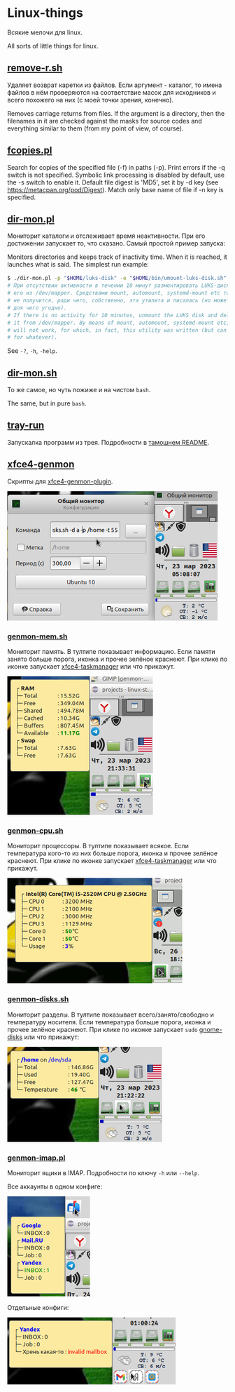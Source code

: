# Linux-things

Всякие мелочи для linux.

All sorts of little things for linux.

## [remove-r.sh](remove-r.sh)

Удаляет возврат каретки из файлов. Если аргумент - каталог, то имена файлов в нём проверяются на соответствие масок для исходников и всего похожего на них (с моей точки зрения, конечно).

Removes carriage returns from files. If the argument is a directory, then the filenames in it are checked against the masks for source codes and everything similar to them (from my point of view, of course).

## [fcopies.pl](fcopies.pl)

Search for copies of the specified file (-f) in paths (-p).
Print errors if the -q switch is not specified.
Symbolic link processing is disabled by default, use the -s switch to enable it.
Default file digest is 'MD5', set it by -d key (see https://metacpan.org/pod/Digest).
Match only base name of file if -n key is specified.


## [dir-mon.pl](dir-mon.pl)

Мониторит каталоги и отслеживает время неактивности. При его достижении запускает то, что сказано. Самый простой пример запуска:

Monitors directories and keeps track of inactivity time. When it is reached, it launches what is said. The simplest run example:

```bash
$ ./dir-mon.pl -p "$HOME/luks-disk" -e "$HOME/bin/umount-luks-disk.sh" -t 600
# При отсутствии активности в течении 10 минут размонтировать LUKS-диск и удалить
# его из /dev/mapper. Средствами mount, automount, systemd-mount etc такое полноценно 
# не получится, ради чего, собственно, эта утилита и писалась (но может использоваться 
# для чего угодно).
# If there is no activity for 10 minutes, unmount the LUKS disk and delete
# it from /dev/mapper. By means of mount, automount, systemd-mount etc, this is fully
# will not work, for which, in fact, this utility was written (but can be used
# for whatever).
```

See `-?`, `-h`, `-help`.

## [dir-mon.sh](dir-mon.sh)

То же самое, но чуть пожиже и на чистом `bash`.

The same, but in pure `bash`.

## [tray-run](tray-run/)

Запускалка программ из трея. Подробности в [тамошнем README](./tray-run/README.md).

## [xfce4-genmon](xfce4-genmon/)

Скрипты для [xfce4-genmon-plugin](https://docs.xfce.org/panel-plugins/xfce4-genmon-plugin/start).

![](demo/genmon.png) 

### [genmon-mem.sh](xfce4-genmon/genmon-mem.sh)

Мониторит память. В тултипе показывает информацию. Если памяти занято больше порога, иконка и прочее зелёное краснеют. При клике по иконке запускает [xfce4-taskmanager](https://docs.xfce.org/apps/xfce4-taskmanager/start) или что прикажут.

![](demo/genmon-mem.png) 

### [genmon-cpu.sh](xfce4-genmon/genmon-cpu.sh)

Мониторит процессоры. В тултипе показывает всякое. Если температура кого-то из них больше порога, иконка и прочее зелёное краснеют. При клике по иконке запускает [xfce4-taskmanager](https://docs.xfce.org/apps/xfce4-taskmanager/start) или что прикажут.

![](demo/genmon-cpu.gif) 

### [genmon-disks.sh](xfce4-genmon/genmon-disks.sh)

Мониторит разделы. В тултипе показывает всего/занято/свободно и температуру носителя. Если температура больше порога, иконка и прочее зелёное краснеют. При клике по иконке запускает `sudo` [gnome-disks](https://wiki.gnome.org/Apps/Disks) или что прикажут:

![](demo/genmon-disks.png) 

### [genmon-imap.pl](xfce4-genmon/genmon-imap.pl)

Мониторит ящики в IMAP. Подробности по ключу `-h` или `--help`.

Все аккаунты в одном конфиге:

![](demo/genmon-imap.png) 

Отдельные конфиги:

![](demo/genmon-imap-all.png) 
